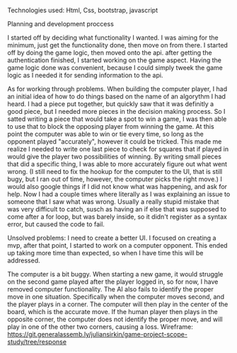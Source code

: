 Technologies used:
Html, Css, bootstrap, javascript





Planning and development proccess

I started off by deciding what functionality I wanted. I was aiming for the
minimum, just get the functionality done, then move on from there.
I started off by doing the game logic, then moved onto the api. after
getting the authentication finished, I started working on the game aspect.
Having the game logic done was convenient, because I could simply tweek
the game logic as I needed it for sending information to the api.

As for working through problems. When building the computer player, I had an initial
idea of how to do things based on the name of an algorythm I had heard.
I had a piece put together, but quickly saw that it was definitly a good piece,
but I needed more pieces in the decision making process. So I satted writing
a piece that would take a spot to win a game, I was then able to use that to block
the opposing player from winning the game. At this point the computer was able
to win or tie every time, so long as the opponent played "accurately", however
it could be tricked.
This made me realize I needed to write one last piece to check for squares that
if played in would give the player two possibilities of winning.
By writing small pieces that did a specific thing, I was able to more accurately
figure out what went wrong.
(I still need to fix the hookup for the computer to the UI, that is still bugy,
but I ran out of time, however, the computer picks the right move.)
I would also google things if I did not know what was happening, and ask for help.
Now I had a couple times where literally as I was explaining an issue to someone
that I saw what was wrong. Usually a really stupid mistake that was very difficult
to catch, susch as having an if else that was supposed to come after a for loop,
but was barely inside, so it didn't register as a syntax error, but caused the
code to fail.


Unsolved problems:
I need to create a better UI. I focused on creating a mvp, after that point, I started to work on a computer opponent. This ended up taking more time than expected, so when I have time this will be addressed.

The computer is a bit buggy. When starting a new game, it would struggle on the second game played after the player logged in, so for now, I have removed computer functionality. 
The AI also fails to identify the proper move in one situation. Specifically when the computer moves second, and the player plays in a corner. The computer will then play in the center of the board, which is the accurate move. If the human player then plays in the opposite corner, the computer does not identify the proper move, and will play in one of the other two corners, causing a loss.
Wireframe:
https://git.generalassemb.ly/juliansirkin/game-project-scope-study/tree/response
